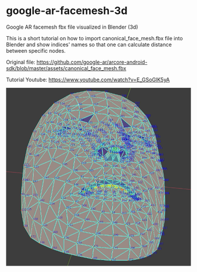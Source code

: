# google-ar-facemesh-3d
Google AR facemesh fbx file visualized in Blender (3d)

This is a short tutorial on how to import canonical_face_mesh.fbx file into Blender and show indices' names so that one can calculate distance between specific nodes.

Original file: https://github.com/google-ar/arcore-android-sdk/blob/master/assets/canonical_face_mesh.fbx

Tutorial Youtube: https://www.youtube.com/watch?v=E_GSoGlK5yA


![example](https://raw.githubusercontent.com/kosiara/google-ar-facemesh-3d/main/example_screenshot.png)
